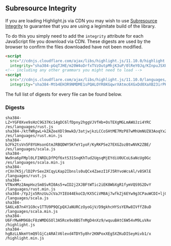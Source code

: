 ## Subresource Integrity

If you are loading Highlight.js via CDN you may wish to use [Subresource Integrity](https://developer.mozilla.org/en-US/docs/Web/Security/Subresource_Integrity) to guarantee that you are using a legimitate build of the library.

To do this you simply need to add the `integrity` attribute for each JavaScript file you download via CDN. These digests are used by the browser to confirm the files downloaded have not been modified.

```html
<script
  src="//cdnjs.cloudflare.com/ajax/libs/highlight.js/11.10.0/highlight.min.js"
  integrity="sha384-pGqTJHE/m20W4oDrfxTVzOutpMhjK3uP/0lReY0Jq/KInpuJSXUnk4WAYbciCLqT"></script>
<!-- including any other grammars you might need to load -->
<script
  src="//cdnjs.cloudflare.com/ajax/libs/highlight.js/11.10.0/languages/go.min.js"
  integrity="sha384-Mtb4EH3R9NMDME1sPQALOYR8KGqwrXAtmc6XGxDd0XaXB23irPKsuET0JjZt5utI"></script>
```

The full list of digests for every file can be found below.

### Digests

```
sha384-LZ+YGF0Xve9sHzC9G37Kc14gDC6lfDpny2hggVJVfHb+OsTEXgMGLmAWUJzi4YRC /es/languages/rust.js
sha384-/ktfWRgwL+kZAZeeXDl9mwkD/3atjwjkzLCCoSHtME7MzP87wMhUmNUZ83AoqYx2 /es/languages/rust.min.js
sha384-bJFk2tsVn5F8YUHsonGtmJRBQDWY5KfeY1yoF/KyRKPSe27EXGZozBtwNVK2ZBE/ /es/languages/scala.js
sha384-Ww9na6pFMpl0LFINRDLDfPQf6xtS31SnqKhTud2UgsqMjEYdiU0UCoL6aNcUg0Gc /es/languages/scala.min.js
sha384-rCXn7K5j/lD2PrSex2XCqyLKap2Ibnsls0uQCx4ZaezI1FJ5RYvoWcsAl/v8SKlE /languages/rust.js
sha384-VTNxHMz2AmpHxzSm8SvRI0As5+wID2j2XJBFtWTic2iEK8WbXgR1fymVQS9S2DvY /languages/rust.min.js
sha384-/YpJjx5RnzUuJcVaJYIEU44EkoCD/KX5CiVM8Aj7wfkZj6EYw9g3CPauWCDI+ljG /languages/scala.js
sha384-SA6LxB7n4Y1G9cv1TTU9P9QCpQXJaNURCzOyoGjV/D9gkhcHYSsYERw8IVffZ8uD /languages/scala.min.js
sha384-U6FrMwHM968cF8zWMDGSOl3A5Rce9o8BSTnMgD4nXz9/wquuBAtC6W54vM9LuVAv /highlight.js
sha384-hgBzLLNkmYtmQ9lGjCzARAlV6levd4TDY5y8hr2KNPoxXEg5XZKuDISeyHivb1/x /highlight.min.js
```

